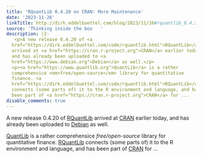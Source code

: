 ```yaml
---
title: 'RQuantLib 0.4.20 on CRAN: More Maintenance'
date: '2023-11-26'
linkTitle: http://dirk.eddelbuettel.com/blog/2023/11/26#rquantlib_0.4.20
source: 'Thinking inside the box   '
description: |2-
   <p>A new release 0.4.20 of <a
  href="https://dirk.eddelbuettel.com/code/rquantlib.html">RQuantLib</a>
  arrived at <a href="https://cran.r-project.org">CRAN</a> earlier today,
  and has already been uploaded to <a
  href="https://www.debian.org">Debian</a> as well.</p>
  <p><a href="https://www.quantlib.org">QuantLib</a> is a rather
  comprehensice <em>free/open-source</em> library for quantitative
  finance. <a
  href="https://dirk.eddelbuettel.com/code/rquantlib.html">RQuantLib</a>
  connects (some parts of) it to the R environment and language, and has
  been part of <a href="https://cran.r-project.org">CRAN</a> for ...
disable_comments: true
---
```

 <p>A new release 0.4.20 of <a
href="https://dirk.eddelbuettel.com/code/rquantlib.html">RQuantLib</a>
arrived at <a href="https://cran.r-project.org">CRAN</a> earlier today,
and has already been uploaded to <a
href="https://www.debian.org">Debian</a> as well.</p>
<p><a href="https://www.quantlib.org">QuantLib</a> is a rather
comprehensice <em>free/open-source</em> library for quantitative
finance. <a
href="https://dirk.eddelbuettel.com/code/rquantlib.html">RQuantLib</a>
connects (some parts of) it to the R environment and language, and has
been part of <a href="https://cran.r-project.org">CRAN</a> for ...